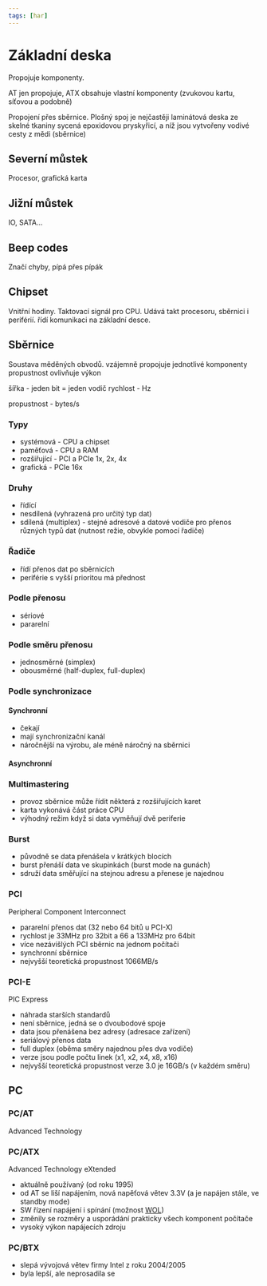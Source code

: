 ```yaml
---
tags: [har]
---
```

# Základní deska
Propojuje komponenty.

AT jen propojuje,
ATX obsahuje vlastní komponenty (zvukovou kartu, síťovou a podobně)

Propojení přes sběrnice.
Plošný spoj je nejčastěji laminátová deska ze skelné tkaniny sycená epoxidovou pryskyřicí, a níž jsou vytvořeny vodivé cesty z mědi (sběrnice)

## Severní můstek
Procesor, grafická karta
## Jižní můstek
IO, SATA...

## Beep codes
Značí chyby, pípá přes pípák

## Chipset
Vnitřní hodiny.
Taktovací signál pro CPU.
Udává takt procesoru, sběrnici i periférií.
řídí komunikaci na základní desce.

## Sběrnice
Soustava měděných obvodů.
vzájemně propojuje jednotlivé komponenty
propustnost ovlivňuje výkon

šířka - jeden bit = jeden vodič
rychlost - Hz

propustnost - bytes/s

### Typy
- systémová - CPU a chipset
- paměťová - CPU a RAM
- rozšiřující - PCI a PCIe 1x, 2x, 4x
- grafická - PCIe 16x

### Druhy
- řídící 
- nesdílená (vyhrazená pro určitý typ dat)
- sdílená (multiplex) - stejné adresové a datové vodiče pro přenos různých typů dat (nutnost režie, obvykle pomocí řadiče)

### Řadiče
- řídí přenos dat po sběrnicích
- periférie s vyšší prioritou má přednost

### Podle přenosu
- sériové
- pararelní

### Podle směru přenosu
- jednosměrné (simplex)
- obousměrné (half-duplex, full-duplex)

### Podle synchronizace
#### Synchronní
- čekají
- mají synchronizační kanál
- náročnější na výrobu, ale méně náročný na sběrnici
#### Asynchronní

### Multimastering
- provoz sběrnice může řídit některá z rozšiřujících karet
- karta vykonává část práce CPU
- výhodný režim když si data vyměňují dvě periferie

### Burst
- původně se data přenášela v krátkých blocích
- burst přenáší data ve skupinkách (burst mode na gunách)
- sdruží data směřující na stejnou adresu a přenese je najednou

### PCI
Peripheral Component Interconnect

- pararelní přenos dat (32 nebo 64 bitů u PCI-X)
- rychlost je 33MHz pro 32bit a 66 a 133MHz pro 64bit
- více nezávišlých PCI sběrnic na jednom počítači
- synchronní sběrnice
- nejvyšší teoretická propustnost 1066MB/s

### PCI-E
PIC Express
- náhrada starších standardů
- není sběrnice, jedná se o dvoubodové spoje
- data jsou přenášena bez adresy (adresace zařízení)
- seriálový přenos data
- full duplex (oběma směry najednou přes dva vodiče)
- verze jsou podle počtu linek (x1, x2, x4, x8, x16)
- nejvyšší teoretická propustnost verze 3.0 je 16GB/s (v každém směru)

## PC
### PC/AT
Advanced Technology
### PC/ATX
Advanced Technology eXtended
- aktuálně používaný (od roku 1995)
- od AT se liší napájením, nová napěťová větev 3.3V (a je napájen stále, ve standby mode)
- SW řízení napájení i spínání (možnost [WOL](WOL.md))
- změnily se rozměry a usporádání prakticky všech komponent počítače
- vysoký výkon napájecích zdroju
### PC/BTX
- slepá vývojová větev firmy Intel z roku 2004/2005
- byla lepší, ale neprosadila se